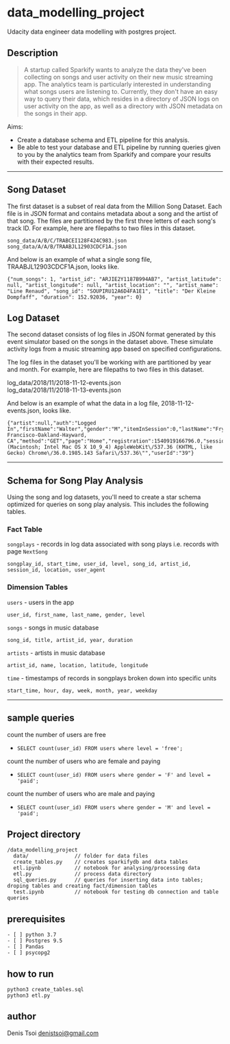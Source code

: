 
# data_modelling_project

Udacity data engineer data modelling with postgres project.

## Description

> A startup called Sparkify wants to analyze the data they've been collecting on songs and user activity on their new music streaming app. The analytics team is particularly interested in understanding what songs users are listening to. Currently, they don't have an easy way to query their data, which resides in a directory of JSON logs on user activity on the app, as well as a directory with JSON metadata on the songs in their app.

Aims:  
- Create a database schema and ETL pipeline for this analysis.   
- Be able to test your database and ETL pipeline by running queries given to you by the analytics team from Sparkify and compare your results with their expected results.

---

## Song Dataset

The first dataset is a subset of real data from the Million Song Dataset. Each file is in JSON format and contains metadata about a song and the artist of that song. The files are partitioned by the first three letters of each song's track ID. For example, here are filepaths to two files in this dataset.

```
song_data/A/B/C/TRABCEI128F424C983.json
song_data/A/A/B/TRAABJL12903CDCF1A.json
```

And below is an example of what a single song file, TRAABJL12903CDCF1A.json, looks like.

```
{"num_songs": 1, "artist_id": "ARJIE2Y1187B994AB7", "artist_latitude": null, "artist_longitude": null, "artist_location": "", "artist_name": "Line Renaud", "song_id": "SOUPIRU12A6D4FA1E1", "title": "Der Kleine Dompfaff", "duration": 152.92036, "year": 0}
```

## Log Dataset
The second dataset consists of log files in JSON format generated by this event simulator based on the songs in the dataset above. These simulate activity logs from a music streaming app based on specified configurations.

The log files in the dataset you'll be working with are partitioned by year and month. For example, here are filepaths to two files in this dataset.

log_data/2018/11/2018-11-12-events.json  
log_data/2018/11/2018-11-13-events.json  

And below is an example of what the data in a log file, 2018-11-12-events.json, looks like.

```
{"artist":null,"auth":"Logged In","firstName":"Walter","gender":"M","itemInSession":0,"lastName":"Frye","length":null,"level":"free","location":"San Francisco-Oakland-Hayward, CA","method":"GET","page":"Home","registration":1540919166796.0,"sessionId":38,"song":null,"status":200,"ts":1541105830796,"userAgent":"\"Mozilla\/5.0 (Macintosh; Intel Mac OS X 10_9_4) AppleWebKit\/537.36 (KHTML, like Gecko) Chrome\/36.0.1985.143 Safari\/537.36\"","userId":"39"}
```

---

## Schema for Song Play Analysis
Using the song and log datasets, you'll need to create a star schema optimized for queries on song play analysis. This includes the following tables.

### Fact Table

`songplays` - records in log data associated with song plays i.e. records with page `NextSong`
```
songplay_id, start_time, user_id, level, song_id, artist_id, session_id, location, user_agent
```

### Dimension Tables

`users` - users in the app
```
user_id, first_name, last_name, gender, level
```

`songs` - songs in music database
```
song_id, title, artist_id, year, duration
```

`artists` - artists in music database
```
artist_id, name, location, latitude, longitude
```

`time` - timestamps of records in songplays broken down into specific units
```
start_time, hour, day, week, month, year, weekday
```

---

## sample queries

count the number of users are free
- `SELECT count(user_id) FROM users where level = 'free';`

count the number of users who are female and paying
- `SELECT count(user_id) FROM users where gender = 'F' and level = 'paid';`


count the number of users who are male and paying
- `SELECT count(user_id) FROM users where gender = 'M' and level = 'paid';`

## Project directory

```
/data_modelling_project
  data/               // folder for data files
  create_tables.py    // creates sparkifydb and data tables
  etl.ipynb           // notebook for analysing/processing data
  etl.py              // process data directory
  sql_queries.py      // queries for inserting data into tables; droping tables and creating fact/dimension tables
  test.ipynb          // notebook for testing db connection and table queries
```

## prerequisites

```
- [ ] python 3.7
- [ ] Postgres 9.5
- [ ] Pandas
- [ ] psycopg2
```

## how to run

```
python3 create_tables.sql
python3 etl.py
```

## author
Denis Tsoi <denistsoi@gmail.com>